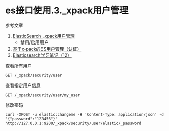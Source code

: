 # es接口使用.3._xpack用户管理

参考文章

1. [ElasticSearch _xpack用户管理](https://www.cnblogs.com/shaosks/p/7681865.html)
    - 禁用/启用用户
2. [基于x-pack的ES用户管理（认证）](https://www.cnblogs.com/wangzhen3798/p/13307229.html)
3. [Elasticsearch学习笔记（12）](https://www.jianshu.com/p/08adafb2bdfd)

查看所有用户

```
GET /_xpack/security/user
```

查看指定用户信息

```
GET /_xpack/security/user/my_user
```

修改密码

```
curl -XPOST -u elastic:changeme -H 'Content-Type: application/json' -d '{"password":"123456"}' http://127.0.0.1:9200/_xpack/security/user/elastic/_password
```
